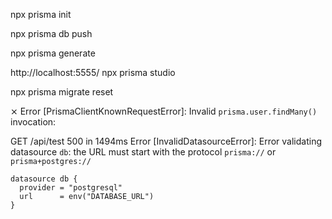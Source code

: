 npx prisma init

npx prisma db push

npx prisma generate

http://localhost:5555/
npx prisma studio

npx prisma migrate reset

⨯ Error [PrismaClientKnownRequestError]:
Invalid `prisma.user.findMany()` invocation:

GET /api/test 500 in 1494ms
Error [InvalidDatasourceError]: Error validating datasource `db`: the URL must start with the protocol `prisma://` or `prisma+postgres://`

```
datasource db {
  provider = "postgresql"
  url      = env("DATABASE_URL")
}
```
